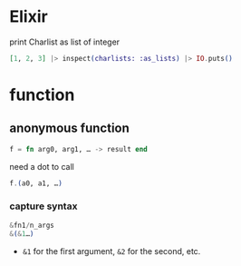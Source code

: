 <!-- toc -->
# Elixir

print Charlist as list of integer

```elixir
[1, 2, 3] |> inspect(charlists: :as_lists) |> IO.puts()
```

# function

## anonymous function

```elixir
f = fn arg0, arg1, … -> result end
```

need a dot to call

```elixir
f.(a0, a1, …)
```

### capture syntax

```elixir
&fn1/n_args
&(&1…)
```

- `&1` for the first argument, `&2` for the second, etc.